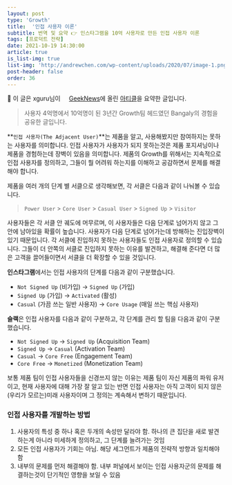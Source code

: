 ```yaml
---
layout: post
type: 'Growth'
title:  '인접 사용자 이론'
subtitle: 번역 및 요약 👉 인스타그램을 10억 사용자로 만든 인접 사용자 이론
tags: [프로덕트 전략]
date: 2021-10-19 14:30:00
article: true
is_list-img: true
list-img: 'http://andrewchen.com/wp-content/uploads/2020/07/image-1.png'
post-header: false
order: 36
---
```


<p class="text-gray">
 🔗 이 글은 xguru님이 <a href='https://news.hada.io/' target='blank' rel='nofollow' id='outlink1' onclick='clickedOutlink(outlink1)'><img src='https://www.google.com/s2/favicons?sz=64&domain=https://news.hada.io/' style='display:inline; height: 1em; position: relative; bottom: -2px; margin-right: 2px;'>GeekNews</a>에 올린 <a href='https://news.hada.io/topic?id=2561' target='blank' rel='nofollow' id='outlink2' onclick='clickedOutlink(outlink2)'>아티클</a>을 요약한 글입니다.
</p>

> 사용자 4억명에서 10억명이 된 3년간 Growth팀 헤드였던 Bangaly의 경험을 공유한 글입니다.

**`인접 사용자(The Adjacent User)`**는 제품을 알고, 사용해봤지만 참여하지는 못하는 사용자를 의미합니다. 인접 사용자가 사용자가 되지 못하는것은 제품 포지셔닝이나 제품을 경험하는데 장벽이 있음을 의미합니다. 제품의 Growth를 위해서는 지속적으로 인접 사용자를 정의하고, 그들이 뭘 어려워 하는지를 이해하고 공감하면서 문제를 해결해야 합니다.

제품을 여러 개의 단계 별 서클으로 생각해보면, 각 서클은 다음과 같이 나눠볼 수 있습니다.

> `Power User` > `Core User` > `Casual User` > `Signed Up` > `Visitor`

사용자들은 각 서클 안 궤도에 머무르며, 이 사용자들은 다음 단계로 넘어가지 않고 그 안에 남아있을 확률이 높습니다. 사용자가 다음 단계로 넘어가는데 방해하는 진입장벽이 있기 때문입니다. 각 서클에 진입하지 못하는 사용자들도 인접 사용자로 정의할 수 있습니다. 그들이 더 안쪽의 서클로 진입하지 못하는 이유를 발견하고, 해결해 준다면 더 많은 고객을 끌어들이면서 서클을 더 확장할 수 있을 것입니다.

**인스타그램**에서는 인접 사용자의 단계를 다음과 같이 구분했습니다.

* `Not Signed Up` (비가입) → `Signed Up` (가입)
* `Signed Up` (가입) → `Activated` (활성)
* `Casual` (가끔 쓰는 일반 사용자) → `Core Usage` (매일 쓰는 핵심 사용자)

**슬랙**은 인접 사용자를 다음과 같이 구분하고, 각 단계를 관리 할 팀을 다음과 같이 구분했습니다.

* `Not Signed Up` → `Signed Up` (Acquisition Team)
* `Signed Up` → `Casual` (Activation Team)
* `Casual` → `Core Free` (Engagement Team)
* `Core Free` → `Monetized` (Monetization Team)

보통 제품 팀이 인접 사용자들을 신경쓰지 않는 이유는 제품 팀이 자신 제품의 파워 유저이고, 현재 사용자에 대해 가장 잘 알고 있는 반면 인접 사용자는 아직 고객이 되지 않은 (우리가 모르는)미래 사용자이며 그 정의는 계속해서 변하기 때문입니다.

### 인접 사용자를 개발하는 방법

1. 사용자의 특성 중 하나 혹은 두개의 속성만 달라야 함. 하나의 큰 집단을 새로 발견하는게 아니라 미세하게 정의하고, 그 단계를 늘려가는 것임
2. 모든 인접 사용자가 기회는 아님. 해당 세그먼트가 제품의 전략적 방향과 일치해야 함
3. 내부의 문제를 먼저 해결해야 함. 내부 퍼널에서 보이는 인접 사용자군의 문제를 해결하는것이 단기적인 영향을 보일 수 있음
